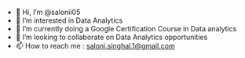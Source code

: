 - 👋 Hi, I’m @salonii05
- 👀 I’m interested in Data Analytics
- 🌱 I’m currently doing a Google Certification Course in Data analytics
- 💞️ I’m looking to collaborate on Data Analytics opportunities
- 📫 How to reach me : saloni.singhal.1@gmail.com

<!---
salonii05/salonii05 is a ✨ special ✨ repository because its `README.md` (this file) appears on your GitHub profile.
You can click the Preview link to take a look at your changes.
--->

